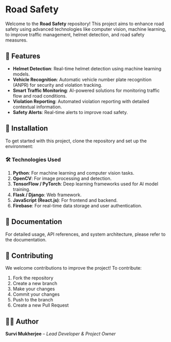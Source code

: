# Road Safety

Welcome to the **Road Safety** repository! This project aims to enhance road safety using advanced technologies like computer vision, machine learning, to improve traffic management, helmet detection, and road safety measures.

## 🚗 Features

- **Helmet Detection**: Real-time helmet detection using machine learning models.
- **Vehicle Recognition**: Automatic vehicle number plate recognition (ANPR) for security and violation tracking.
- **Smart Traffic Monitoring**: AI-powered solutions for monitoring traffic flow and road conditions.
- **Violation Reporting**: Automated violation reporting with detailed contextual information.
- **Safety Alerts**: Real-time alerts to improve road safety.

## 🚀 Installation

To get started with this project, clone the repository and set up the environment:

### 🛠️ Technologies Used
1. **Python**: For machine learning and computer vision tasks.
2. **OpenCV**: For image processing and detection.
3. **TensorFlow / PyTorch**: Deep learning frameworks used for AI model training.
4. **Flask / Django**: Web framework.
5. **JavaScript (React.js)**: For frontend and backend.
6. **Firebase**: For real-time data storage and user authentication.

## 📄 Documentation
For detailed usage, API references, and system architecture, please refer to the documentation.

## 🤖 Contributing
We welcome contributions to improve the project! To contribute:

1. Fork the repository
2. Create a new branch 
3. Make your changes
4. Commit your changes 
5. Push to the branch 
6. Create a new Pull Request

## 🧑‍💻 Author
**Survi Mukherjee** – _Lead Developer & Project Owner_
